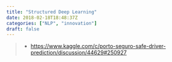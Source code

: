 ```yaml
---
title: "Structured Deep Learning"
date: 2018-02-18T18:48:37Z
categories: ["NLP", "innovation"]
draft: false
---
```



> * https://www.kaggle.com/c/porto-seguro-safe-driver-prediction/discussion/44629#250927